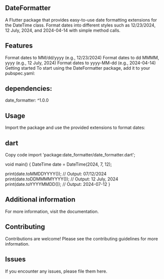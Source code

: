 
## DateFormatter
A Flutter package that provides easy-to-use date formatting extensions for the DateTime class.
Format dates into different styles such as 12/23/2024, 12 July, 2024, and 2024-04-14 with simple
method calls.

## Features
Format dates to MM/dd/yyyy (e.g., 12/23/2024)
Format dates to dd MMMM, yyyy (e.g., 12 July, 2024)
Format dates to yyyy-MM-dd (e.g., 2024-04-14)
Getting started
To start using the DateFormatter package, add it to your pubspec.yaml:

## dependencies:
date_formatter: ^1.0.0

## Usage
Import the package and use the provided extensions to format dates:

## dart
Copy code
import 'package:date_formatter/date_formatter.dart';

void main() {
DateTime date = DateTime(2024, 7, 12);

print(date.toMMDDYYYY()); // Output: 07/12/2024
print(date.toDDMMMMYYYY()); // Output: 12 July, 2024
print(date.toYYYYMMDD()); // Output: 2024-07-12
}

## Additional information
For more information, visit the documentation.

## Contributing
Contributions are welcome! Please see the contributing guidelines for more information.

## Issues
If you encounter any issues, please file them here.